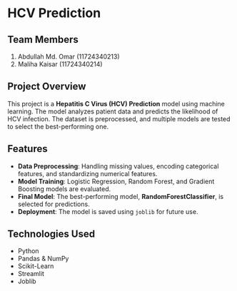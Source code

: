 # HCV Prediction  

## Team Members  
1. Abdullah Md. Omar (11724340213)  
2. Maliha Kaisar (11724340214)  

## Project Overview  
This project is a **Hepatitis C Virus (HCV) Prediction** model using machine learning. The model analyzes patient data and predicts the likelihood of HCV infection. The dataset is preprocessed, and multiple models are tested to select the best-performing one.  

## Features  
- **Data Preprocessing**: Handling missing values, encoding categorical features, and standardizing numerical features.  
- **Model Training**: Logistic Regression, Random Forest, and Gradient Boosting models are evaluated.  
- **Final Model**: The best-performing model, **RandomForestClassifier**, is selected for predictions.  
- **Deployment**: The model is saved using `joblib` for future use.  

## Technologies Used  
- Python  
- Pandas & NumPy  
- Scikit-Learn  
- Streamlit  
- Joblib  
